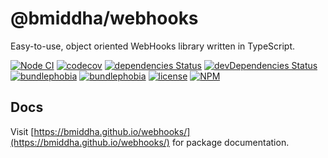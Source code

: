 # @bmiddha/webhooks

Easy-to-use, object oriented WebHooks library written in TypeScript.

[![Node CI](https://github.com/bmiddha/webhooks/workflows/CI/badge.svg)](https://github.com/bmiddha/webhooks/actions?query=workflow%3A%22CI%22)
[![codecov](https://img.shields.io/codecov/c/github/bmiddha/webhooks?logo=codecov)](https://codecov.io/gh/bmiddha/webhooks)
[![dependencies Status](https://img.shields.io/david/bmiddha/webhooks)](https://david-dm.org/bmiddha/webhooks)
[![devDependencies Status](https://img.shields.io/david/dev/bmiddha/webhooks)](https://david-dm.org/bmiddha/webhooks?type=dev)
[![bundlephobia](https://img.shields.io/bundlephobia/min/@bmiddha/webhooks)](https://bundlephobia.com/result?p=@bmiddha/webhooks)
[![bundlephobia](https://img.shields.io/bundlephobia/minzip/@bmiddha/webhooks)](https://bundlephobia.com/result?p=@bmiddha/webhooks)
[![license](https://img.shields.io/github/license/bmiddha/webhooks)](https://github.com/bmiddha/webhooks/blob/main/LICENSE)
[![NPM](https://img.shields.io/npm/v/@bmiddha/webhooks)](https://www.npmjs.com/package/@bmiddha/webhooks)

## Docs

Visit [https://bmiddha.github.io/webhooks/](https://bmiddha.github.io/webhooks/) for package documentation.
